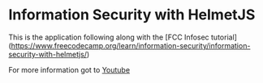 # Information Security with HelmetJS

This is the application following along with the [FCC Infosec tutorial] (https://www.freecodecamp.org/learn/information-security/information-security-with-helmetjs/)

For more information got to [Youtube](https://www.youtube.com/watch?v=Epa03RR1nKM&t=493s)